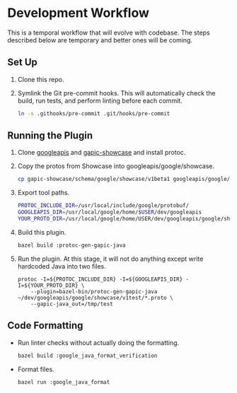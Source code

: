 # Development Workflow

This is a temporal workflow that will evolve with codebase. The steps described
below are temporary and better ones will be coming.

## Set Up

1.  Clone this repo.
2.  Symlink the Git pre-commit hooks. This will automatically check the build,
    run tests, and perform linting before each commit.

    ```sh
    ln -s .githooks/pre-commit .git/hooks/pre-commit
    ```

## Running the Plugin

1.  Clone [googleapis](https://github.com/googleapis/googleapis) and
    [gapic-showcase](https://github.com/googleapis/gapic-showcase/) and install
    protoc.
2.  Copy the protos from Showcase into googleapis/google/showcase.

    ```sh
    cp gapic-showcase/schema/google/showcase/v1beta1 googleapis/google/showcase/v1beta
    ```

3.  Export tool paths.

    ```sh
    PROTOC_INCLUDE_DIR=/usr/local/include/google/protobuf/
    GOOGLEAPIS_DIR=/usr/local/google/home/$USER/dev/googleapis
    YOUR_PROTO_DIR=/usr/local/google/home/USER/dev/googleapis/google/showcase/v1beta
    ```

4.  Build this plugin.

    ```sh
    bazel build :protoc-gen-gapic-java
    ```

5.  Run the plugin. At this stage, it will not do anything except write
    hardcoded Java into two files.

    ```
    protoc -I=${PROTOC_INCLUDE_DIR} -I=${GOOGLEAPIS_DIR} -I=${YOUR_PROTO_DIR} \
        --plugin=bazel-bin/protoc-gen-gapic-java ~/dev/googleapis/google/showcase/v1test/*.proto \
        --gapic-java_out=/tmp/test
    ```

## Code Formatting

-   Run linter checks without actually doing the formatting.

    ```sh
    bazel build :google_java_format_verification
    ```

-   Format files.

    ```sh
    bazel run :google_java_format
    ```
